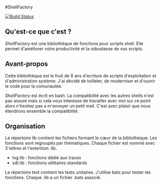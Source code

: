 #﻿ShellFactory


[![Build
Status](https://travis-ci.org/cchaudier/shellfactory.svg?branch=master)](https://travis-ci.org/cchaudier/shellfactory)

## Qu'est-ce que c'est ?

*ShellFactory* est une bibliothèque de fonctions pour scripts shell. Elle permet d'améliorer votre productivité et la robustesse de vos scripts.

## Avant-propos

Cette bibliothèque est le fruit de 8 ans d'ecriture de scripts d'exploitation et d'administration système. J'ai décidé de toilleter, de moderniser et d'ouvrir le code pour la comunautée.

*ShellFactory* est écrit en bash. La compatibilité avec les autres shells n'est pas assuré mais si cela vous interesse de travailler avec moi sur ce point alors n'hesitez pas a m'envoyer un petit mail. C'est avec plaisir que nous étendrons ensemble la compatibilité.

## Organisation

Le répertoire lib contient les fichiers formant le cœur de la bibliothèque. Les fonctions sont regroupés par thématiques. Chaque fichier est nommé avec 3 lettres et l'extention .lib.
* log.lib : fonctions dédié aux traces
* sdt.lib : fonctions utilitaires standards

Le répertoire test contient les tests unitaires. J'utilise bats pour tester les fonctions. Chaque .lib a un fichier .bats associé. 
